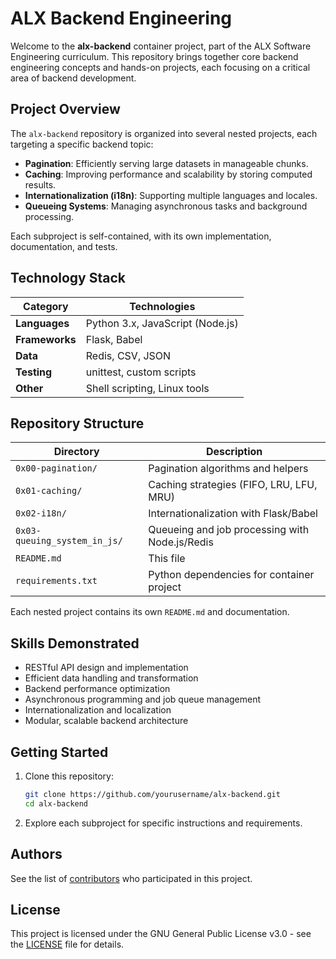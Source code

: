 # ALX Backend Engineering

Welcome to the **alx-backend** container project, part of the ALX Software Engineering curriculum. This repository brings together core backend engineering concepts and hands-on projects, each focusing on a critical area of backend development.

## Project Overview

The `alx-backend` repository is organized into several nested projects, each targeting a specific backend topic:

- **Pagination**: Efficiently serving large datasets in manageable chunks.
- **Caching**: Improving performance and scalability by storing computed results.
- **Internationalization (i18n)**: Supporting multiple languages and locales.
- **Queueing Systems**: Managing asynchronous tasks and background processing.

Each subproject is self-contained, with its own implementation, documentation, and tests.

## Technology Stack

| Category      | Technologies                        |
|---------------|-------------------------------------|
| **Languages** | Python 3.x, JavaScript (Node.js)    |
| **Frameworks**| Flask, Babel                        |
| **Data**      | Redis, CSV, JSON                    |
| **Testing**   | unittest, custom scripts            |
| **Other**     | Shell scripting, Linux tools        |

## Repository Structure

| Directory                  | Description                                 |
|----------------------------|---------------------------------------------|
| `0x00-pagination/`         | Pagination algorithms and helpers           |
| `0x01-caching/`            | Caching strategies (FIFO, LRU, LFU, MRU)    |
| `0x02-i18n/`               | Internationalization with Flask/Babel       |
| `0x03-queuing_system_in_js/` | Queueing and job processing with Node.js/Redis |
| `README.md`                | This file                                   |
| `requirements.txt`         | Python dependencies for container project   |

Each nested project contains its own `README.md` and documentation.

## Skills Demonstrated

- RESTful API design and implementation
- Efficient data handling and transformation
- Backend performance optimization
- Asynchronous programming and job queue management
- Internationalization and localization
- Modular, scalable backend architecture

## Getting Started

1. Clone this repository:
   ```bash
   git clone https://github.com/yourusername/alx-backend.git
   cd alx-backend
   ```

2. Explore each subproject for specific instructions and requirements.

## Authors

See the list of [contributors](./AUTHORS) who participated in this project.

## License

This project is licensed under the GNU General Public License v3.0 - see the [LICENSE](./LICENSE) file for details.

